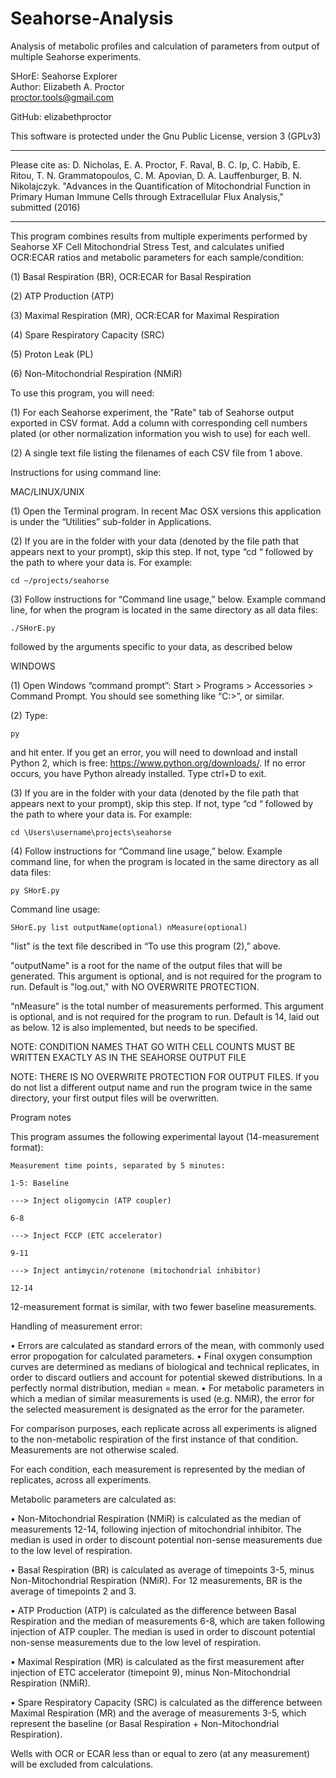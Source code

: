 # Seahorse-Analysis
Analysis of metabolic profiles and calculation of parameters from output of multiple Seahorse experiments.

SHorE: Seahorse Explorer                                                                                                                
Author: Elizabeth A. Proctor                                                 
proctor.tools@gmail.com 

GitHub: elizabethproctor 

This software is protected under the Gnu Public License, version 3 (GPLv3) 
**********
Please cite as:
D. Nicholas, E. A. Proctor, F. Raval, B. C. Ip, C. Habib, E. Ritou, T. N. Grammatopoulos, C. M. Apovian, D. A. Lauffenburger, B. N. Nikolajczyk. "Advances in the Quantification of Mitochondrial Function in Primary Human Immune Cells through Extracellular Flux Analysis," submitted (2016)
**********

This program combines results from multiple experiments performed by Seahorse XF Cell Mitochondrial Stress Test, and calculates unified OCR:ECAR ratios and metabolic parameters for each sample/condition:

   (1) Basal Respiration (BR), OCR:ECAR for Basal Respiration

   (2) ATP Production (ATP)

   (3) Maximal Respiration (MR), OCR:ECAR for Maximal Respiration

   (4) Spare Respiratory Capacity (SRC)

   (5) Proton Leak (PL)

   (6) Non-Mitochondrial Respiration (NMiR)

To use this program, you will need:

   (1) For each Seahorse experiment, the "Rate" tab of Seahorse output exported in CSV format. Add a column with corresponding cell numbers plated (or other normalization information you wish to use) for each well.

   (2) A single text file listing the filenames of each CSV file from 1 above.


Instructions for using command line:

MAC/LINUX/UNIX

(1) Open the Terminal program. In recent Mac OSX versions this application is under the “Utilities” sub-folder in Applications.
   
(2) If you are in the folder with your data (denoted by the file path that appears next to your prompt), skip this step. If not, type “cd “ followed by the path to where your data is. For example:

	cd ~/projects/seahorse

(3) Follow instructions for “Command line usage,” below. Example command line, for when the program is located in the same directory as all data files:

	./SHorE.py

followed by the arguments specific to your data, as described below



WINDOWS

(1) Open Windows “command prompt”: Start > Programs > Accessories > Command Prompt. You should see something like “C:\>”, or similar.

(2) Type:
	
	py
	
and hit enter. If you get an error, you will need to download and install Python 2, which is free: https://www.python.org/downloads/. If no error occurs, you have Python already installed. Type ctrl+D to exit.

(3) If you are in the folder with your data (denoted by the file path that appears next to your prompt), skip this step. If not, type “cd “ followed by the path to where your data is. For example:

	cd \Users\username\projects\seahorse

(4) Follow instructions for “Command line usage,” below. Example command line, for when the program is located in the same directory as all data files:
		
	py SHorE.py
	

Command line usage: 

	SHorE.py list outputName(optional) nMeasure(optional)
	
"list" is the text file described in “To use this program (2),” above.

"outputName" is a root for the name of the output files that will be generated. This argument is optional, and is not required for the program to run. Default is "log.out," with NO OVERWRITE PROTECTION.

“nMeasure” is the total number of measurements performed. This argument is optional, and is not required for the program to run. Default is 14, laid out as below. 12 is also implemented, but needs to be specified.

NOTE: CONDITION NAMES THAT GO WITH CELL COUNTS MUST BE WRITTEN EXACTLY AS IN THE SEAHORSE OUTPUT FILE

NOTE: THERE IS NO OVERWRITE PROTECTION FOR OUTPUT FILES. If you do not list a different output name and run the program twice in the same directory, your first output files will be overwritten.



Program notes

This program assumes the following experimental layout (14-measurement format):

	Measurement time points, separated by 5 minutes:

	1-5: Baseline
	
	---> Inject oligomycin (ATP coupler)
	
	6-8
	
	---> Inject FCCP (ETC accelerator)
	
	9-11
	
	---> Inject antimycin/rotenone (mitochondrial inhibitor)
	
	12-14
	
12-measurement format is similar, with two fewer baseline measurements.


Handling of measurement error:

   •	Errors are calculated as standard errors of the mean, with commonly used error propogation for calculated parameters. 
   •	Final oxygen consumption curves are determined as medians of biological and technical replicates, in order to discard outliers and account for potential skewed distributions. In a perfectly normal distribution, median = mean.
   •	For metabolic parameters in which a median of similar measurements is used (e.g. NMiR), the error for the selected measurement is designated as the error for the parameter.


For comparison purposes, each replicate across all experiments is aligned to the non-metabolic respiration of the first instance of that condition. Measurements are not otherwise scaled.

For each condition, each measurement is represented by the median of replicates, across all experiments.

Metabolic parameters are calculated as:

   •	Non-Mitochondrial Respiration (NMiR) is calculated as the median of measurements 12-14, following injection of mitochondrial inhibitor. The median is used in order to discount potential non-sense measurements due to the low level of respiration.
	
   •	Basal Respiration (BR) is calculated as average of timepoints 3-5, minus Non-Mitochondrial Respiration (NMiR). For 12 measurements, BR is the average of timepoints 2 and 3.
	
   •	ATP Production (ATP) is calculated as the difference between Basal Respiration and the median of measurements 6-8, which are taken following injection of ATP coupler. The median is used in order to discount potential non-sense measurements due to the low level of respiration.
	
   •	Maximal Respiration (MR) is calculated as the first measurement after injection of ETC accelerator (timepoint 9), minus Non-Mitochondrial Respiration (NMiR).
	
   •	Spare Respiratory Capacity (SRC) is calculated as the difference between Maximal Respiration (MR) and the average of measurements 3-5, which represent the baseline (or Basal Respiration + Non-Mitochondrial Respiration).

Wells with OCR or ECAR less than or equal to zero (at any measurement) will be excluded from calculations.
